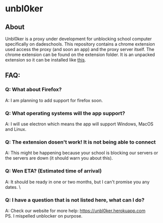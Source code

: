 # unbl0ker
## About
Unbl0ker is a proxy under development for unblocking school computer specifically on dadeschools. This repository contains a chrome extension used access the proxy (and soon an app) and the proxy server itself. The chrome extension can be found on the extension folder. It is an unpacked extension so it can be installed like [this](https://webkul.com/blog/how-to-install-the-unpacked-extension-in-chrome/).
## FAQ:
### **Q: What about Firefox?**
A: I am planning to add support for firefox soon.
### **Q: What operating systems will the app support?**
A: I will use electron which means the app will support Windows, MacOS and Linux.
### **Q: The extension dosen't work! It is not being able to connect**
A: This might be happening because your school is blocking our servers or the servers are down (it should warn you about this).
### **Q: Wen ETA?** (Estimated time of arrival)
A: It should be ready in one or two months, but I can't promise you any dates. \
### **Q: I have a question that is not listed here, what can I do?**
A: Check our website for more help: https://unbl0ker.herokuapp.com \
PS. I mispelled unblocker on purpose.
